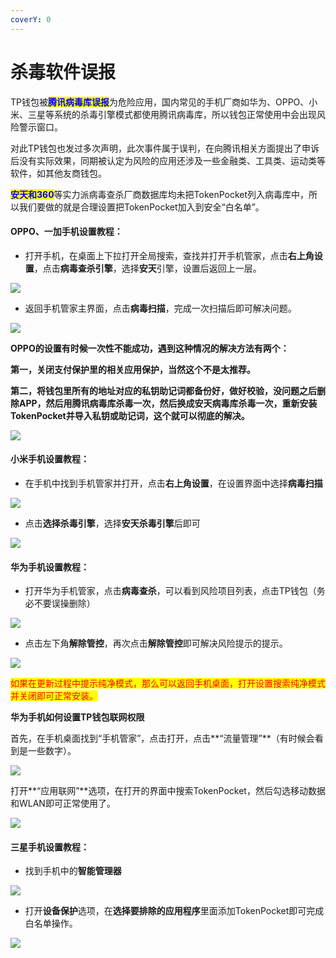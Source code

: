 ```yaml
---
coverY: 0
---
```


# 杀毒软件误报

TP钱包被<mark style="color:blue;">**腾讯病毒库误报**</mark>为危险应用，国内常见的手机厂商如华为、OPPO、小米、三星等系统的杀毒引擎模式都使用腾讯病毒库，所以钱包正常使用中会出现风险警示窗口。

对此TP钱包也发过多次声明，此次事件属于误判，在向腾讯相关方面提出了申诉后没有实际效果，同期被认定为风险的应用还涉及一些金融类、工具类、运动类等软件，如其他友商钱包。

<mark style="color:blue;">**安天和360**</mark>等实力派病毒查杀厂商数据库均未把TokenPocket列入病毒库中，所以我们要做的就是合理设置把TokenPocket加入到安全“白名单”。

#### **OPPO、一加手机设置教程：**

* 打开手机，在桌面上下拉打开全局搜索，查找并打开手机管家，点击**右上角设置**，点击**病毒查杀引擎**，选择**安天**引擎，设置后返回上一层。

![](<../.gitbook/assets/1 (1) (1) (1).png>)

* 返回手机管家主界面，点击**病毒扫描**，完成一次扫描后即可解决问题。

![](<../.gitbook/assets/2 (29).png>)

**OPPO的设置有时候一次性不能成功，遇到这种情况的解决方法有两个：**

**第一，关闭支付保护里的相关应用保护，当然这个不是太推荐。**

**第二，将钱包里所有的地址对应的私钥助记词都备份好，做好校验，没问题之后删除APP，然后用腾讯病毒库杀毒一次，然后换成安天病毒库杀毒一次，重新安装TokenPocket并导入私钥或助记词，这个就可以彻底的解决。**

![](../.gitbook/assets/d2844c8207a0d30794d8cd0f23e57e6.jpg)

#### **小米手机设置教程：**

* 在手机中找到手机管家并打开，点击**右上角设置**，在设置界面中选择**病毒扫描**

![](<../.gitbook/assets/1 (48).png>)

* 点击**选择杀毒引擎**，选择**安天杀毒引擎**后即可

![](<../.gitbook/assets/2 (1) (1) (1).png>)

#### **华为手机设置教程：**

* 打开华为手机管家，点击**病毒查杀**，可以看到风险项目列表，点击TP钱包（务必不要误操删除）

![](<../.gitbook/assets/1 (2) (1).png>)

* 点击左下角**解除管控**，再次点击**解除管控**即可解决风险提示的提示。

![](<../.gitbook/assets/2 (2) (1).png>)

<mark style="color:red;">如果在更新过程中提示纯净模式，那么可以返回手机桌面，打开设置搜索纯净模式并关闭即可正常安装。</mark>

**华为手机如何设置TP钱包联网权限**

首先，在手机桌面找到“手机管家”，点击打开，点击**“流量管理”**（有时候会看到是一些数字）。

![](<../.gitbook/assets/5 (13).png>)

打开**“应用联网”**选项，在打开的界面中搜索TokenPocket，然后勾选移动数据和WLAN即可正常使用了。

![](<../.gitbook/assets/6 (10).png>)

#### **三星手机设置教程：**

* 找到手机中的**智能管理器**

![](<../.gitbook/assets/1 (3) (1) (1).png>)

* 打开**设备保护**选项，在**选择要排除的应用程序**里面添加TokenPocket即可完成白名单操作。

![](<../.gitbook/assets/2 (3) (1).png>)
